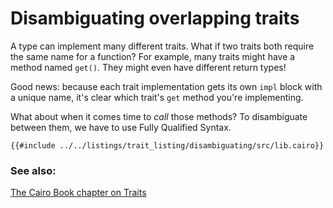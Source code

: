 # Disambiguating overlapping traits

A type can implement many different traits. What if two traits both require the same name for a function? For example, many traits might have a method named `get()`. They might even have different return types!

Good news: because each trait implementation gets its own `impl` block with a unique name, it's clear which trait's `get` method you're implementing.

What about when it comes time to _call_ those methods? To disambiguate between them, we have to use Fully Qualified Syntax.

```cairo,editable
{{#include ../../listings/trait_listing/disambiguating/src/lib.cairo}}
```

### See also:

[The Cairo Book chapter on Traits][cairo_traits]

[cairo_traits]: https://book.cairo-lang.org/ch08-02-traits-in-cairo.html
